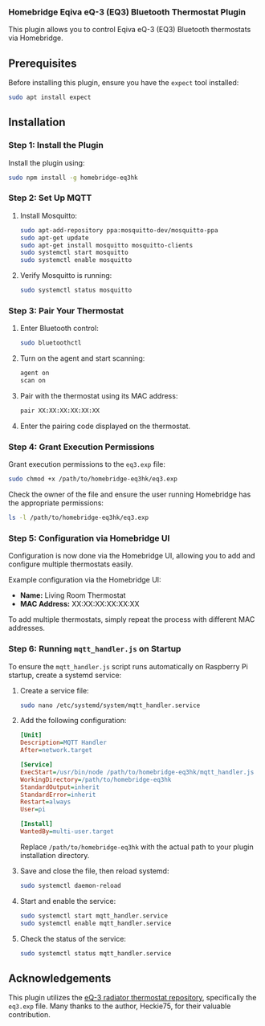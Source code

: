 ### Homebridge Eqiva eQ-3 (EQ3) Bluetooth Thermostat Plugin

This plugin allows you to control Eqiva eQ-3 (EQ3) Bluetooth thermostats via Homebridge.

## Prerequisites

Before installing this plugin, ensure you have the `expect` tool installed:

```bash
sudo apt install expect
```

## Installation

### Step 1: Install the Plugin

Install the plugin using:

```bash
sudo npm install -g homebridge-eq3hk
```

### Step 2: Set Up MQTT

1. Install Mosquitto:
   ```bash
   sudo apt-add-repository ppa:mosquitto-dev/mosquitto-ppa
   sudo apt-get update
   sudo apt-get install mosquitto mosquitto-clients
   sudo systemctl start mosquitto
   sudo systemctl enable mosquitto
   ```

2. Verify Mosquitto is running:
   ```bash
   sudo systemctl status mosquitto
   ```

### Step 3: Pair Your Thermostat

1. Enter Bluetooth control:
   ```bash
   sudo bluetoothctl
   ```

2. Turn on the agent and start scanning:
   ```bash
   agent on
   scan on
   ```

3. Pair with the thermostat using its MAC address:
   ```bash
   pair XX:XX:XX:XX:XX:XX
   ```

4. Enter the pairing code displayed on the thermostat.

### Step 4: Grant Execution Permissions

Grant execution permissions to the `eq3.exp` file:

```bash
sudo chmod +x /path/to/homebridge-eq3hk/eq3.exp
```

Check the owner of the file and ensure the user running Homebridge has the appropriate permissions:

```bash
ls -l /path/to/homebridge-eq3hk/eq3.exp
```

### Step 5: Configuration via Homebridge UI

Configuration is now done via the Homebridge UI, allowing you to add and configure multiple thermostats easily.

Example configuration via the Homebridge UI:

- **Name:** Living Room Thermostat
- **MAC Address:** XX:XX:XX:XX:XX:XX

To add multiple thermostats, simply repeat the process with different MAC addresses.

### Step 6: Running `mqtt_handler.js` on Startup

To ensure the `mqtt_handler.js` script runs automatically on Raspberry Pi startup, create a systemd service:

1. Create a service file:
   ```bash
   sudo nano /etc/systemd/system/mqtt_handler.service
   ```

2. Add the following configuration:
   ```ini
   [Unit]
   Description=MQTT Handler
   After=network.target

   [Service]
   ExecStart=/usr/bin/node /path/to/homebridge-eq3hk/mqtt_handler.js
   WorkingDirectory=/path/to/homebridge-eq3hk
   StandardOutput=inherit
   StandardError=inherit
   Restart=always
   User=pi

   [Install]
   WantedBy=multi-user.target
   ```

   Replace `/path/to/homebridge-eq3hk` with the actual path to your plugin installation directory.

3. Save and close the file, then reload systemd:
   ```bash
   sudo systemctl daemon-reload
   ```

4. Start and enable the service:
   ```bash
   sudo systemctl start mqtt_handler.service
   sudo systemctl enable mqtt_handler.service
   ```

5. Check the status of the service:
   ```bash
   sudo systemctl status mqtt_handler.service
   ```

## Acknowledgements

This plugin utilizes the [eQ-3 radiator thermostat repository](https://github.com/Heckie75/eQ-3-radiator-thermostat/tree/master), specifically the `eq3.exp` file. Many thanks to the author, Heckie75, for their valuable contribution.
